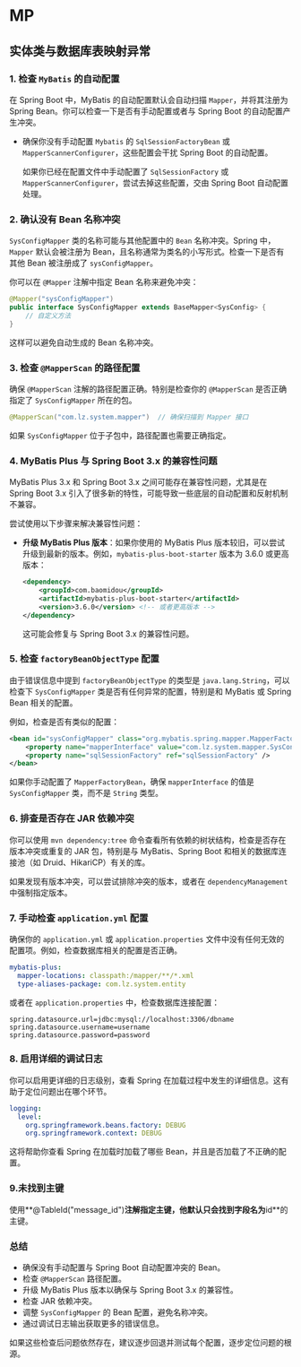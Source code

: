 # MP

## 实体类与数据库表映射异常

### 1. **检查 `MyBatis` 的自动配置**

在 Spring Boot 中，MyBatis 的自动配置默认会自动扫描 `Mapper`，并将其注册为 Spring Bean。你可以检查一下是否有手动配置或者与 Spring Boot 的自动配置产生冲突。

- 确保你没有手动配置 `Mybatis` 的 `SqlSessionFactoryBean` 或 `MapperScannerConfigurer`，这些配置会干扰 Spring Boot 的自动配置。

  如果你已经在配置文件中手动配置了 `SqlSessionFactory` 或 `MapperScannerConfigurer`，尝试去掉这些配置，交由 Spring Boot 自动配置处理。

### 2. **确认没有 Bean 名称冲突**

`SysConfigMapper` 类的名称可能与其他配置中的 `Bean` 名称冲突。Spring 中，`Mapper` 默认会被注册为 Bean，且名称通常为类名的小写形式。检查一下是否有其他 Bean 被注册成了 `sysConfigMapper`。

你可以在 `@Mapper` 注解中指定 Bean 名称来避免冲突：

```java
@Mapper("sysConfigMapper")
public interface SysConfigMapper extends BaseMapper<SysConfig> {
    // 自定义方法
}
```

这样可以避免自动生成的 Bean 名称冲突。

### 3. **检查 `@MapperScan` 的路径配置**

确保 `@MapperScan` 注解的路径配置正确。特别是检查你的 `@MapperScan` 是否正确指定了 `SysConfigMapper` 所在的包。

```java
@MapperScan("com.lz.system.mapper")  // 确保扫描到 Mapper 接口
```

如果 `SysConfigMapper` 位于子包中，路径配置也需要正确指定。

### 4. **MyBatis Plus 与 Spring Boot 3.x 的兼容性问题**

MyBatis Plus 3.x 和 Spring Boot 3.x 之间可能存在兼容性问题，尤其是在 Spring Boot 3.x 引入了很多新的特性，可能导致一些底层的自动配置和反射机制不兼容。

尝试使用以下步骤来解决兼容性问题：

- **升级 MyBatis Plus 版本**：如果你使用的 MyBatis Plus 版本较旧，可以尝试升级到最新的版本。例如，`mybatis-plus-boot-starter` 版本为 3.6.0 或更高版本：

  ```xml
  <dependency>
      <groupId>com.baomidou</groupId>
      <artifactId>mybatis-plus-boot-starter</artifactId>
      <version>3.6.0</version> <!-- 或者更高版本 -->
  </dependency>
  ```

  这可能会修复与 Spring Boot 3.x 的兼容性问题。

### 5. **检查 `factoryBeanObjectType` 配置**

由于错误信息中提到 `factoryBeanObjectType` 的类型是 `java.lang.String`，可以检查下 `SysConfigMapper` 类是否有任何异常的配置，特别是和 MyBatis 或 Spring Bean 相关的配置。

例如，检查是否有类似的配置：

```xml
<bean id="sysConfigMapper" class="org.mybatis.spring.mapper.MapperFactoryBean">
    <property name="mapperInterface" value="com.lz.system.mapper.SysConfigMapper" />
    <property name="sqlSessionFactory" ref="sqlSessionFactory" />
</bean>
```

如果你手动配置了 `MapperFactoryBean`，确保 `mapperInterface` 的值是 `SysConfigMapper` 类，而不是 `String` 类型。

### 6. **排查是否存在 JAR 依赖冲突**

你可以使用 `mvn dependency:tree` 命令查看所有依赖的树状结构，检查是否存在版本冲突或重复的 JAR 包，特别是与 MyBatis、Spring Boot 和相关的数据库连接池（如 Druid、HikariCP）有关的库。

如果发现有版本冲突，可以尝试排除冲突的版本，或者在 `dependencyManagement` 中强制指定版本。

### 7. **手动检查 `application.yml` 配置**

确保你的 `application.yml` 或 `application.properties` 文件中没有任何无效的配置项。例如，检查数据库相关的配置是否正确。

```yaml
mybatis-plus:
  mapper-locations: classpath:/mapper/**/*.xml
  type-aliases-package: com.lz.system.entity
```

或者在 `application.properties` 中，检查数据库连接配置：

```properties
spring.datasource.url=jdbc:mysql://localhost:3306/dbname
spring.datasource.username=username
spring.datasource.password=password
```

### 8. **启用详细的调试日志**

你可以启用更详细的日志级别，查看 Spring 在加载过程中发生的详细信息。这有助于定位问题出在哪个环节。

```yaml
logging:
  level:
    org.springframework.beans.factory: DEBUG
    org.springframework.context: DEBUG
```

这将帮助你查看 Spring 在加载时加载了哪些 Bean，并且是否加载了不正确的配置。

### 9.未找到主键

使用**@TableId("message_id")**注解指定主键，他默认只会找到字段名为**id**的主键。

### 总结

- 确保没有手动配置与 Spring Boot 自动配置冲突的 Bean。
- 检查 `@MapperScan` 路径配置。
- 升级 MyBatis Plus 版本以确保与 Spring Boot 3.x 的兼容性。
- 检查 JAR 依赖冲突。
- 调整 `SysConfigMapper` 的 Bean 配置，避免名称冲突。
- 通过调试日志输出获取更多的错误信息。

如果这些检查后问题依然存在，建议逐步回退并测试每个配置，逐步定位问题的根源。